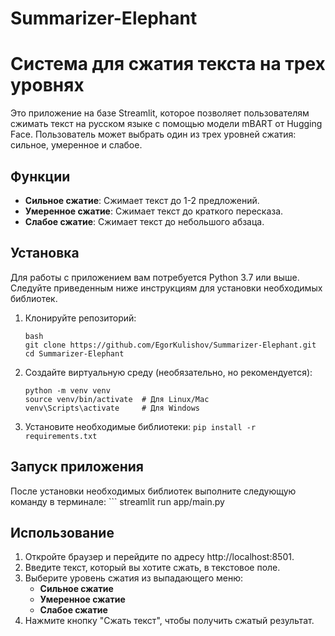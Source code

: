 # Summarizer-Elephant
# Система для сжатия текста на трех уровнях

Это приложение на базе Streamlit, которое позволяет пользователям сжимать текст на русском языке с помощью модели mBART от Hugging Face. Пользователь может выбрать один из трех уровней сжатия: сильное, умеренное и слабое.

## Функции

- **Сильное сжатие**: Сжимает текст до 1-2 предложений.
- **Умеренное сжатие**: Сжимает текст до краткого пересказа.
- **Слабое сжатие**: Сжимает текст до небольшого абзаца.

## Установка

Для работы с приложением вам потребуется Python 3.7 или выше. Следуйте приведенным ниже инструкциям для установки необходимых библиотек.

1. Клонируйте репозиторий:
   ```
   bash
   git clone https://github.com/EgorKulishov/Summarizer-Elephant.git
   cd Summarizer-Elephant
   ```
2. Создайте виртуальную среду (необязательно, но рекомендуется):
    ```
    python -m venv venv
    source venv/bin/activate  # Для Linux/Mac
    venv\Scripts\activate     # Для Windows
    ```
3. Установите необходимые библиотеки:
    `pip install -r requirements.txt`
## Запуск приложения
После установки необходимых библиотек выполните следующую команду в терминале:
    ```
    streamlit run app/main.py
## Использование
1. Откройте браузер и перейдите по адресу http://localhost:8501.
2. Введите текст, который вы хотите сжать, в текстовое поле.
3. Выберите уровень сжатия из выпадающего меню:
   - **Сильное сжатие**
   - **Умеренное сжатие**
   - **Слабое сжатие**
4. Нажмите кнопку "Сжать текст", чтобы получить сжатый результат.


